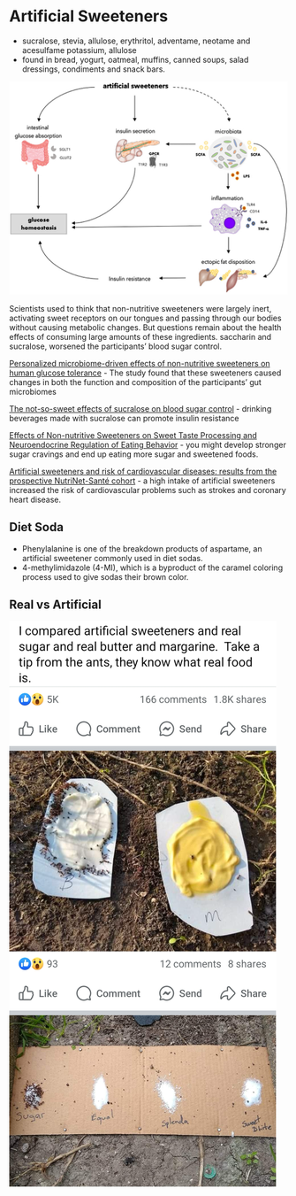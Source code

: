 # Artificial Sweeteners

- sucralose, stevia, allulose, erythritol, adventame, neotame and acesulfame potassium, allulose
- found in bread, yogurt, oatmeal, muffins, canned soups, salad dressings, condiments and snack bars.

![sweeteners](<static/artificial sweeteners.jpg>)

Scientists used to think that non-nutritive sweeteners were largely inert, activating sweet receptors on our tongues and passing through our bodies without causing metabolic changes. But questions remain about the health effects of consuming large amounts of these ingredients. saccharin and sucralose, worsened the participants’ blood sugar control. 

[Personalized microbiome-driven effects of non-nutritive sweeteners on human glucose tolerance](https://pubmed.ncbi.nlm.nih.gov/35987213/) - The study found that these sweeteners caused changes in both the function and composition of the participants’ gut microbiomes

[The not-so-sweet effects of sucralose on blood sugar control](https://www.sciencedirect.com/science/article/pii/S0002916522029665?via%3Dihub=&itid=lk_inline_enhanced-template) - drinking beverages made with sucralose can promote insulin resistance

[Effects of Non-nutritive Sweeteners on Sweet Taste Processing and Neuroendocrine Regulation of Eating Behavior](https://pubmed.ncbi.nlm.nih.gov/32588329/) - you might develop stronger sugar cravings and end up eating more sugar and sweetened foods.

[Artificial sweeteners and risk of cardiovascular diseases: results from the prospective NutriNet-Santé cohort](https://www.bmj.com/content/378/bmj-2022-071204?itid=lk_inline_enhanced-template) - a high intake of artificial sweeteners increased the risk of cardiovascular problems such as strokes and coronary heart disease.

## Diet Soda

- Phenylalanine is one of the breakdown products of aspartame, an artificial sweetener commonly used in diet sodas.
- 4-methylimidazole (4-MI), which is a byproduct of the caramel coloring process used to give sodas their brown color.

## Real vs Artificial

![Real vs Artificial](static/Real%20vs%20Artificial.png)
